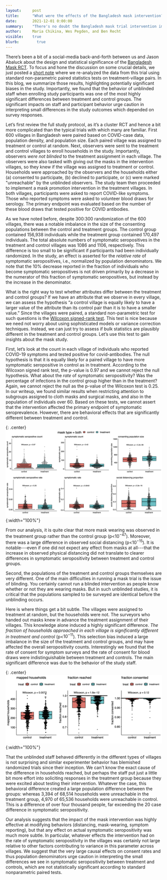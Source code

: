 ```yaml
---
layout:     post
title:      "What were the effects of the Bangladesh mask intervention?"
date:       2021-12-01 0:00:00
summary:    "There's no doubt the Bangladesh mask trial intervention impacted behavior, whether it reduced COVID-19 incidence is more subtle."
author:     Maria Chikina, Wes Pegden, and Ben Recht
visible:    true
blurb: 		  true
---
```


There’s been a bit of a social-media back-and-forth between us and Jason Abaluck about the design and statistical significance of the [Bangladesh Mask RCT](https://www.poverty-action.org/sites/default/files/publications/Mask_Second_Stage_Paper_20211108.pdf.pdf). To focus and hone the discussion on some crucial details, we just posted a [short note](https://people.eecs.berkeley.edu/~brecht/CPR_mask_note.pdf) where we re-analyzed the data from this trial using standard non-parametric paired statistics tests on treatment-village pairs. In this blog, we summarize those results, highlighting potentially significant biases in the study. Importantly, we found that the behavior of unblinded staff when enrolling study participants was one of the most highly significant differences between treatment and control groups. The significant impacts on staff and participant behavior urge caution in interpreting small differences in the study outcomes which depended on survey responses.

Let’s first review the full study protocol, as it’s a cluster RCT and hence a bit more complicated than the typical trials with which many are familiar. First 600 villages in Bangladesh were paired based on COVID-case data, population density, and population size. Each paired village was assigned to treatment or control at random. Next, observers were sent to the treatment and control villages to enroll households in the study. Importantly, observers _were not blinded_ to the treatment assignment in each village. The observers were also tasked with giving out the masks in the intervention villages, so they knew if the village was assigned to treatment or control. Households were approached by the observers and the households either (a) consented to participate, (b) declined to participate, or (c) were marked "unreachable" by the unblinded observers. The study team then proceeded to implement a mask promotion intervention in the treatment villages. In both villages, participants were asked to report COVID-like symptoms. Those who reported symptoms were asked to volunteer blood draws for serology. The primary endpoint was evaluated based on the number of these blood draws that tested positive for COVID antibodies.

As we have noted before, despite 300:300 randomization of the 600 villages, there was a notable imbalance in the size of the consenting populations between the control and treatment groups. The control group contained 156,938 individuals while the treatment group contained 170,497 individuals. The total absolute numbers of symptomatic seropositives in the treatment and control villages was 1086 and 1106, respectively. This difference is too small to be significant if participants had been individually randomized. In the study, an effect is asserted for the _relative rate_ of symptomatic seropositives, i.e., normalized by population denominators. We note that the 10% decrease reported in the fraction of individuals who become symptomatic seropositives is not driven primarily by a decrease in the numerator of this fraction of symptomatic seropositives, but instead by the increase in the denominator.

What is the right way to test whether attributes differ between the treatment and control groups? If we have an attribute that we observe in every village, we can assess the hypothesis “a control village is equally likely to have a larger value of the attribute than its control pair than it is to have a smaller value.” Since the villages were paired, a standard non-parametric test for such questions is the [Wilcoxon signed-rank test](https://en.wikipedia.org/wiki/Wilcoxon_signed-rank_test). This test is nice because we need not worry about using sophisticated models or variance correction techniques. Instead, we can just try to assess if bulk statistics are plausibly different in the treatment and control groups. Let’s use this test to gain insights about the mask study.

First, let’s look at the count in each village of individuals who reported COVID-19 symptoms and tested positive for covid-antibodies. The null hypothesis is that it is equally likely for a paired village to have more symptomatic seropositive in control as in treatment. According to the Wilcoxon signed rank test, the p-value is 0.97 and we cannot reject the null hypothesis. What about the _rate_ of symptomatic seropositivity? Was the percentage of infections in the control group higher than in the treatment? Again, we cannot reject the null as the p-value of the Wilcoxon test is 0.25. In our writeup, we found similar results when restricting attention to subgroups assigned to cloth masks and surgical masks, and also in the population of individuals over 60. Based on these tests, we cannot assert that the intervention affected the primary endpoint of symptomatic seroprevalence. However, there are behavioral effects that are significantly different between treatment and control.

{: .center}
![Boxplots of different village features](/assets/village_attribute_boxplots.png){:width="100%"}

From our analysis, it is quite clear that more mask wearing was observed in the treatment group rather than the control group (p<$10^{-47}$). Moreover, there was a large difference in observed social distancing (p<$10^{-15}$). It is notable---even if one did not expect any effect from masks at all---that the increase in observed physical distancing did not translate to clearer differences in symptomatic seropositivity between treatment and control groups.

Second, the populations of the treatment and control groups themselves are very different. One of the main difficulties in running a mask trial is the issue of blinding. You certainly cannot run a blinded intervention as people know whether or not they are wearing masks. But in such unblinded studies, it is critical that the populations sampled to be surveyed are identical before the unblinding occurs.

Here is where things get a bit subtle. The villages were assigned to treatment at random, but the households were not. The surveyors who handed out masks knew in advance the treatment assignment of their villages. This knowledge alone induced a highly significant difference. _The fraction of households approached in each village is significantly different in treatment and control_ (p<$10^{-11}$). This selection bias induced a large imbalance in the size of the treatment and control groups, and may have affected the overall seropositivity counts. Interestingly we found that the rate of consent for symptom surveys and the rate of consent for blood draws were indistinguishable between treatment and controls. The main significant difference was due to the behavior of the study staff.

{: .center}
![Boxplots of survey interactions](/assets/survey_boxplots.png){:width="100%"}

That the unblinded staff behaved differently in the different types of villages is not surprising and similar experimenter behavior has blemished randomized trials since their inception. We can't know the exact cause of the difference in households reached, but perhaps the staff put just a little bit more effort into soliciting responses in the treatment group because they were excited about testing their intervention. Whatever the case, this behavioral difference created a large population difference between the groups: whereas 3,394 of 68,514 households were unreachable in the treatment group, 4,970 of 65,536 households were unreachable in control. This is a difference of over four thousand people, far exceeding the 20 case difference in symptomatic seropositivity.

Our analysis suggests that the impact of the mask intervention was highly effective at modifying behaviors (distancing, mask-wearing, symptom reporting), but that any effect on actual symptomatic seropositivity was much more subtle. In particular, whatever effects the intervention had on the rate of symptomatic seropositivity in the villages was certainly not large relative to other factors contributing to variance in this parameter across villages.
We suggest that the very large causal effects on consent rates and thus population denominators urge caution in interpreting the small differences we see in symptomatic seropositivity between treatment and controls, which are not statistically significant according to standard nonparametric paired tests.
